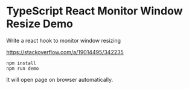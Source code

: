 TypeScript React Monitor Window Resize Demo
==========================================

Write a react hook to monitor window resizing

https://stackoverflow.com/a/19014495/342235

```
npm install
npm run demo
```

It will open page on browser automatically.
